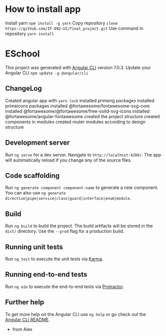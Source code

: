# How to install app

Install yarn `npm install -g yarn`
Copy repository `clone https://github.com/IF-092-UI/final_project.git`
Use command in repository `yarn install`

# ESchool

This project was generated with [Angular CLI](https://github.com/angular/angular-cli) version 7.0.3.
Update your Angular CLI `npm update -g @angular/cli`

## ChangeLog

Created angular app with `yarn.lock`
installed primeng packages
installed primeicons packages
installed @fortawesome/fontawesome-svg-core
installed @fortawesome/@fortawesome/free-solid-svg-icons
installed @fortawesome/angular-fontawesome
created the project structure
created components in modules
created router modules according to design structure

## Development server

Run `ng serve` for a dev server. Navigate to `http://localhost:4200/`. The app will automatically reload if you change any of the source files.

## Code scaffolding

Run `ng generate component component-name` to generate a new component. You can also use `ng generate directive|pipe|service|class|guard|interface|enum|module`.

## Build

Run `ng build` to build the project. The build artifacts will be stored in the `dist/` directory. Use the `--prod` flag for a production build.

## Running unit tests

Run `ng test` to execute the unit tests via [Karma](https://karma-runner.github.io).

## Running end-to-end tests

Run `ng e2e` to execute the end-to-end tests via [Protractor](http://www.protractortest.org/).

## Further help

To get more help on the Angular CLI use `ng help` or go check out the [Angular CLI README](https://github.com/angular/angular-cli/blob/master/README.md).

+ from Alex
